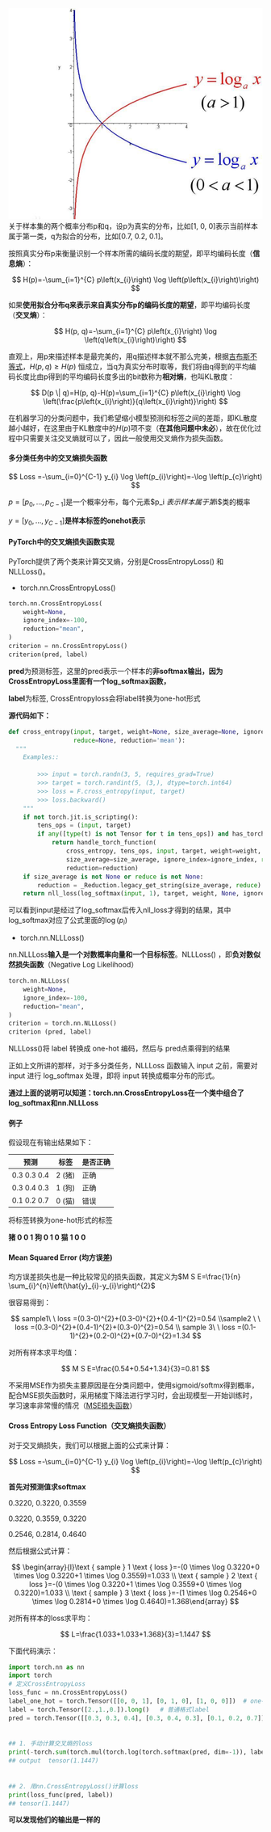 ![](./assets/log.png)
关于样本集的两个概率分布p和q，设p为真实的分布，比如[1, 0, 0]表示当前样本属于第一类，q为拟合的分布，比如[0.7, 0.2, 0.1]。

按照真实分布p来衡量识别一个样本所需的编码长度的期望，即平均编码长度（**信息熵**）：

$$
H(p)=-\sum_{i=1}^{C} p\left(x_{i}\right) \log \left(p\left(x_{i}\right)\right)
$$

如果**使用拟合分布q来表示来自真实分布p的编码长度的期望**，即平均编码长度（**交叉熵**）：

$$
H(p, q)=-\sum_{i=1}^{C} p\left(x_{i}\right) \log \left(q\left(x_{i}\right)\right)
$$

直观上，用p来描述样本是最完美的，用q描述样本就不那么完美，根据[吉布斯不等式](https://link.zhihu.com/?target=https://en.wikipedia.org/wiki/Gibbs%27_inequality)，$H(p, q) \geq H(p)$ 恒成立，当q为真实分布时取等，我们将由q得到的平均编码长度比由p得到的平均编码长度多出的bit数称为**相对熵**，也叫KL散度：

$$
D(p \| q)=H(p, q)-H(p)=\sum_{i=1}^{C} p\left(x_{i}\right) \log \left(\frac{p\left(x_{i}\right)}{q\left(x_{i}\right)}\right)
$$

在机器学习的分类问题中，我们希望缩小模型预测和标签之间的差距，即KL散度越小越好，在这里由于KL散度中的$H(p)$项不变（**在其他问题中未必**），故在优化过程中只需要关注交叉熵就可以了，因此一般使用交叉熵作为损失函数。



#### **多分类任务中的交叉熵损失函数**

$$
Loss =-\sum_{i=0}^{C-1} y_{i} \log \left(p_{i}\right)=-\log \left(p_{c}\right)
$$

$p=\left[p_{0}, \ldots, p_{C-1}\right]$是一个概率分布，每个元素$p_i $表示样本属于第$i$类的概率

$y=\left[y_{0}, \ldots, y_{C-1}\right]$**是样本标签的onehot表示**



#### **PyTorch中的交叉熵损失函数实现**

PyTorch提供了两个类来计算交叉熵，分别是CrossEntropyLoss() 和NLLLoss()。

- torch.nn.CrossEntropyLoss()

```Python
torch.nn.CrossEntropyLoss(
    weight=None,
    ignore_index=-100,
    reduction="mean",
)
criterion = nn.CrossEntropyLoss()
criterion(pred, label)
```

**pred**为预测标签，这里的pred表示一个样本的**非softmax输出，因为CrossEntropyLoss里面有一个log_softmax函数，**

**label**为标签, CrossEntropyloss会将label转换为one-hot形式

**源代码如下：**

```Python
def cross_entropy(input, target, weight=None, size_average=None, ignore_index=-100,
                  reduce=None, reduction='mean'):
  """
    Examples::

        >>> input = torch.randn(3, 5, requires_grad=True)
        >>> target = torch.randint(5, (3,), dtype=torch.int64)
        >>> loss = F.cross_entropy(input, target)
        >>> loss.backward()
    """
    if not torch.jit.is_scripting():
        tens_ops = (input, target)
        if any([type(t) is not Tensor for t in tens_ops]) and has_torch_function(tens_ops):
            return handle_torch_function(
                cross_entropy, tens_ops, input, target, weight=weight,
                size_average=size_average, ignore_index=ignore_index, reduce=reduce,
                reduction=reduction)
    if size_average is not None or reduce is not None:
        reduction = _Reduction.legacy_get_string(size_average, reduce)
    return nll_loss(log_softmax(input, 1), target, weight, None, ignore_index, None, reduction)
```

可以看到input是经过了log_softmax后传入nll_loss才得到的结果，其中log_softmax对应了公式里面的$\log \left(p_{i}\right)$



- torch.nn.NLLLoss()

nn.NLLLoss**输入是一个对数概率向量和一个目标标签**。NLLLoss() ，即**负对数似然损失函数**（Negative Log Likelihood）

```Python
torch.nn.NLLLoss(
    weight=None,
    ignore_index=-100,
    reduction="mean",
)
criterion = torch.nn.NLLLoss()
criterion (pred, label)

```

NLLLoss()将 label 转换成 one-hot 编码，然后与 pred点乘得到的结果

正如上文所讲的那样，对于多分类任务，NLLLoss 函数输入 input 之前，需要对 input 进行 log_softmax 处理，即将 input 转换成概率分布的形式。



**通过上面的说明可以知道：torch.nn.CrossEntropyLoss在一个类中组合了log_softmax和nn.NLLLoss**



#### 例子

假设现在有输出结果如下：

|预测|标签|是否正确|
|-|-|-|
|0.3    0.3    0.4|2 (猪)|正确|
|0.3    0.4    0.3|1 (狗)|正确|
|0.1    0.2    0.7|0 (猫)|错误|


将标签转换为one-hot形式的标签

**猪 0 0 1   狗 0 1 0    猫  1 0 0**

#### Mean Squared Error (均方误差)

均方误差损失也是一种比较常见的损失函数，其定义为$M S E=\frac{1}{n} \sum_{i}^{n}\left(\hat{y}_{i}-y_{i}\right)^{2}$

很容易得到：

$$
sample1\ \ loss =(0.3-0)^{2}+(0.3-0)^{2}+(0.4-1)^{2}=0.54 \\sample2 \ \ loss =(0.3-0)^{2}+(0.4-1)^{2}+(0.3-0)^{2}=0.54 \\ sample 3\ \ loss =(0.1-1)^{2}+(0.2-0)^{2}+(0.7-0)^{2}=1.34
$$

对所有样本求平均值：

$$
M S E=\frac{0.54+0.54+1.34}{3}=0.81
$$

不采用MSE作为损失主要原因是在分类问题中，使用sigmoid/softmx得到概率，配合MSE损失函数时，采用梯度下降法进行学习时，会出现模型一开始训练时，学习速率非常慢的情况（[MSE损失函数](https://zhuanlan.zhihu.com/p/35707643)）



#### Cross Entropy Loss Function（交叉熵损失函数）

对于交叉熵损失，我们可以根据上面的公式来计算：

$$
Loss =-\sum_{i=0}^{C-1} y_{i} \log \left(p_{i}\right)=-\log \left(p_{c}\right)
$$

**首先对预测值求softmax**

0.3220,  0.3220, 0.3559    

0.3220,  0.3559, 0.3220 

0.2546,  0.2814, 0.4640   

然后根据公式计算：

$$
\begin{array}{l}\text { sample } 1 \text { loss }=-(0 \times \log 0.3220+0 \times \log 0.3220+1 \times \log 0.3559)=1.033 \\ \text { sample } 2 \text { loss }=-(0 \times \log 0.3220+1 \times \log 0.3559+0 \times \log 0.3220)=1.033 \\ \text { sample } 3 \text { loss }=-(1 \times \log 0.2546+0 \times \log 0.2814+0 \times \log 0.4640)=1.368\end{array}
$$



对所有样本的loss求平均：

$$
L=\frac{1.033+1.033+1.368}{3}=1.1447
$$

下面代码演示：

```Python
import torch.nn as nn
import torch
# 定义CrossEntropyLoss
loss_func = nn.CrossEntropyLoss()
label_one_hot = torch.Tensor([[0, 0, 1], [0, 1, 0], [1, 0, 0]])  # one-hot格式label
label = torch.Tensor([2.,1.,0.]).long()   # 普通格式label
pred = torch.Tensor([[0.3, 0.3, 0.4], [0.3, 0.4, 0.3], [0.1, 0.2, 0.7]])


## 1. 手动计算交叉熵的loss
print(-torch.sum(torch.mul(torch.log(torch.softmax(pred, dim=-1)), label_one_hot), dim=-1).mean())
## output  tensor(1.1447)


## 2. 用nn.CrossEntropyLoss()计算loss
print(loss_func(pred, label))
## tensor(1.1447)

```

**可以发现他们的输出是一样的**

